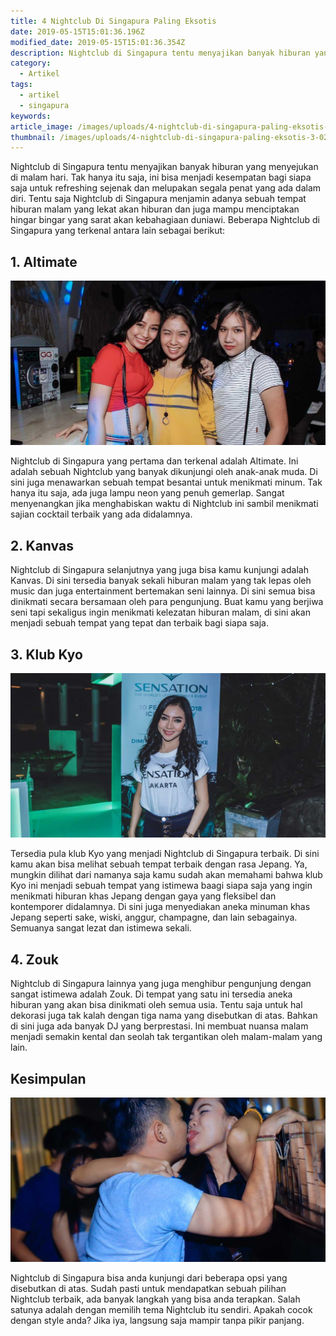 ```yaml
---
title: 4 Nightclub Di Singapura Paling Eksotis
date: 2019-05-15T15:01:36.196Z
modified_date: 2019-05-15T15:01:36.354Z
description: Nightclub di Singapura tentu menyajikan banyak hiburan yang menyejukan di malam hari. Tak hanya itu saja, ini bisa menjadi kesempatan bagi kamu.
category:
  - Artikel
tags:
  - artikel
  - singapura
keywords:
article_image: /images/uploads/4-nightclub-di-singapura-paling-eksotis-3.jpg
thumbnail: /images/uploads/4-nightclub-di-singapura-paling-eksotis-3-026.jpg
---
```

Nightclub di Singapura tentu menyajikan banyak hiburan yang menyejukan di malam hari. Tak hanya itu saja, ini bisa menjadi kesempatan bagi siapa saja untuk refreshing sejenak dan melupakan segala penat yang ada dalam diri. Tentu saja Nightclub di Singapura menjamin adanya sebuah tempat hiburan malam yang lekat akan hiburan dan juga mampu menciptakan hingar bingar yang sarat akan kebahagiaan duniawi. Beberapa Nightclub di Singapura yang terkenal antara lain sebagai berikut:



## 1. Altimate

![4 Nightclub Di Singapura Paling Eksotis](/images/uploads/4-nightclub-di-singapura-paling-eksotis-3.jpg)

Nightclub di Singapura yang pertama dan terkenal adalah Altimate. Ini adalah sebuah Nightclub yang banyak dikunjungi oleh anak-anak muda. Di sini juga menawarkan sebuah tempat besantai untuk menikmati minum. Tak hanya itu saja, ada juga lampu neon yang penuh gemerlap. Sangat menyenangkan jika menghabiskan waktu di Nightclub ini sambil menikmati sajian cocktail terbaik yang ada didalamnya.



## 2. Kanvas

Nightclub di Singapura selanjutnya yang juga bisa kamu kunjungi adalah Kanvas. Di sini tersedia banyak sekali hiburan malam yang tak lepas oleh music dan juga entertainment bertemakan seni lainnya. Di sini semua bisa dinikmati secara bersamaan oleh para pengunjung. Buat kamu yang berjiwa seni tapi sekaligus ingin menikmati kelezatan hiburan malam, di sini akan menjadi sebuah tempat yang tepat dan terbaik bagi siapa saja.



## 3. Klub Kyo

![4 Nightclub Di Singapura Paling Eksotis](/images/uploads/4-nightclub-di-singapura-paling-eksotis-2.jpg)

Tersedia pula klub Kyo yang menjadi Nightclub di Singapura terbaik. Di sini kamu akan bisa melihat sebuah tempat terbaik dengan rasa Jepang. Ya, mungkin dilihat dari namanya saja kamu sudah akan memahami bahwa klub Kyo ini menjadi sebuah tempat yang istimewa baagi siapa saja yang ingin menikmati hiburan khas Jepang dengan gaya yang fleksibel dan kontemporer didalamnya. Di sini juga menyediakan aneka minuman khas Jepang seperti sake, wiski, anggur, champagne, dan lain sebagainya. Semuanya sangat lezat dan istimewa sekali.



## 4. Zouk

Nightclub di Singapura lainnya yang juga menghibur pengunjung dengan sangat istimewa adalah Zouk. Di tempat yang satu ini tersedia aneka hiburan yang akan bisa dinikmati oleh semua usia. Tentu saja untuk hal dekorasi juga tak kalah dengan tiga nama yang disebutkan di atas. Bahkan di sini juga ada banyak DJ yang berprestasi. Ini membuat nuansa malam menjadi semakin kental dan seolah tak tergantikan oleh malam-malam yang lain.



## Kesimpulan

![4 Nightclub Di Singapura Paling Eksotis](/images/uploads/4-nightclub-di-singapura-paling-eksotis-1.jpg)

Nightclub di Singapura bisa anda kunjungi dari beberapa opsi yang disebutkan di atas. Sudah pasti untuk mendapatkan sebuah pilihan Nightclub terbaik, ada banyak langkah yang bisa anda terapkan. Salah satunya adalah dengan memilih tema Nightclub itu sendiri. Apakah cocok dengan style anda? Jika iya, langsung saja mampir tanpa pikir panjang.
